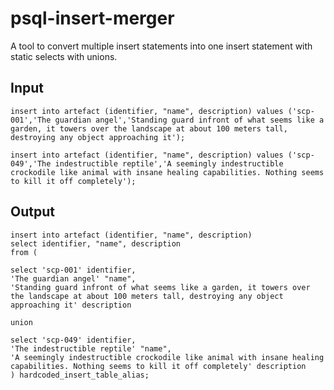 # psql-insert-merger
A tool to convert multiple insert statements into one insert statement with static selects with unions.

## Input 

    insert into artefact (identifier, "name", description) values ('scp-001','The guardian angel','Standing guard infront of what seems like a garden, it towers over the landscape at about 100 meters tall, destroying any object approaching it');

    insert into artefact (identifier, "name", description) values ('scp-049','The indestructible reptile','A seemingly indestructible crockodile like animal with insane healing capabilities. Nothing seems to kill it off completely');

## Output

    insert into artefact (identifier, "name", description) 
    select identifier, "name", description 
    from (
    
    select 'scp-001' identifier,
    'The guardian angel' "name",
    'Standing guard infront of what seems like a garden, it towers over the landscape at about 100 meters tall, destroying any object approaching it' description
    
    union
    
    select 'scp-049' identifier,
    'The indestructible reptile' "name",
    'A seemingly indestructible crockodile like animal with insane healing capabilities. Nothing seems to kill it off completely' description
    ) hardcoded_insert_table_alias;
